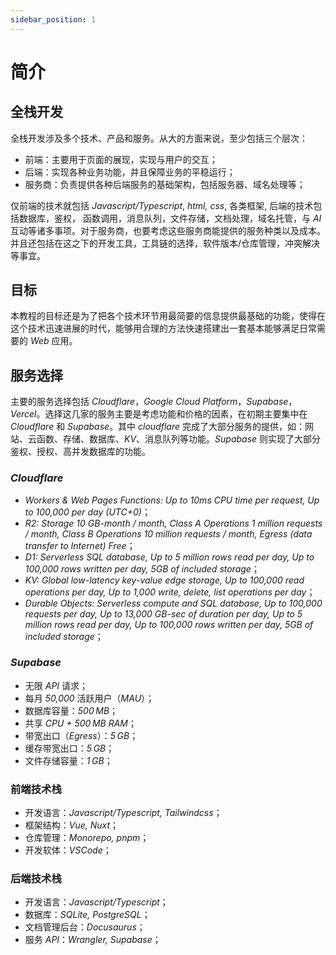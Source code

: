 ```yaml
---
sidebar_position: 1
---
```


# 简介

## 全栈开发

全栈开发涉及多个技术、产品和服务。从大的方面来说，至少包括三个层次：

- 前端：主要用于页面的展现，实现与用户的交互；
- 后端：实现各种业务功能，并且保障业务的平稳运行；
- 服务商：负责提供各种后端服务的基础架构，包括服务器、域名处理等；

仅前端的技术就包括 _Javascript/Typescript_, _html, css_, 各类框架, 后端的技术包括数据库，鉴权， 函数调用，消息队列，文件存储，文档处理，域名托管，与 _AI_ 互动等诸多事项。对于服务商，也要考虑这些服务商能提供的服务种类以及成本。并且还包括在这之下的开发工具，工具链的选择，软件版本/仓库管理，冲突解决等事宜。

## 目标

本教程的目标还是为了把各个技术环节用最简要的信息提供最基础的功能，使得在这个技术迅速进展的时代，能够用合理的方法快速搭建出一套基本能够满足日常需要的 _Web_ 应用。

## 服务选择

主要的服务选择包括 _Cloudflare_，_Google Cloud Platform_，_Supabase_，_Vercel_。选择这几家的服务主要是考虑功能和价格的因素，在初期主要集中在 _Cloudflare_ 和 _Supabase_。其中 _cloudflare_ 完成了大部分服务的提供，如：网站、云函数、存储、数据库、_KV_、消息队列等功能。_Supabase_ 则实现了大部分鉴权、授权、高并发数据库的功能。

### _Cloudflare_

- _Workers & Web Pages Functions: Up to 10ms CPU time per request, Up to 100,000 per day (UTC+0)_；
- _R2: Storage 10 GB-month / month, Class A Operations 1 million requests / month, Class B Operations 10 million requests / month, Egress (data transfer to Internet) Free_；
- _D1: Serverless SQL database, Up to 5 million rows read per day, Up to 100,000 rows written per day, 5GB of included storage_；
- _KV: Global low-latency key-value edge storage, Up to 100,000 read operations per day, Up to 1,000 write, delete, list operations per day_；
- _Durable Objects: Serverless compute and SQL database, Up to 100,000 requests per day, Up to 13,000 GB-sec of duration per day, Up to 5 million rows read per day, Up to 100,000 rows written per day, 5GB of included storage_；

### _Supabase_

- 无限 _API_ 请求；
- 每月 _50,000_ 活跃用户（_MAU_）；
- 数据库容量：_500 MB_；
- 共享 _CPU + 500 MB RAM_；
- 带宽出口（_Egress_）：_5 GB_；
- 缓存带宽出口：_5 GB_；
- 文件存储容量：_1 GB_；

### 前端技术栈

- 开发语言：_Javascript/Typescript, Tailwindcss_；
- 框架结构：_Vue, Nuxt_；
- 仓库管理：_Monorepo, pnpm_；
- 开发软体：_VSCode_；

### 后端技术栈

- 开发语言：_Javascript/Typescript_；
- 数据库：_SQLite, PostgreSQL_；
- 文档管理后台：_Docusaurus_；
- 服务 _API_：_Wrangler, Supabase_；